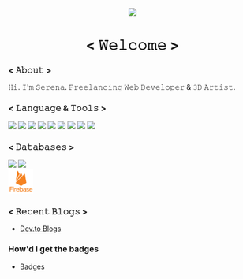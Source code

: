 <div align="center">
  <img src="https://media.giphy.com/media/wwg1suUiTbCY8H8vIA/giphy-downsized-large.gif" width="200"/>
  <h1>< 𝚆𝚎𝚕𝚌𝚘𝚖𝚎 ></h1>
  
</div>

### < 𝙰𝚋𝚘𝚞𝚝 >
𝙷𝚒. 𝙸'𝚖 𝚂𝚎𝚛𝚎𝚗𝚊. 𝙵𝚛𝚎𝚎𝚕𝚊𝚗𝚌𝚒𝚗𝚐 𝚆𝚎𝚋 𝙳𝚎𝚟𝚎𝚕𝚘𝚙𝚎𝚛 & 𝟹𝙳 𝙰𝚛𝚝𝚒𝚜𝚝. 

### < 𝙻𝚊𝚗𝚐𝚞𝚊𝚐𝚎 & 𝚃𝚘𝚘𝚕𝚜 >
<div>
<img src="https://img.shields.io/badge/HTML-239120?style=for-the-badge&logo=html5&logoColor=white"/>
<img src="https://img.shields.io/badge/CSS-239120?&style=for-the-badge&logo=css3&logoColor=white"/>
<img src="https://img.shields.io/badge/Bootstrap-563D7C?style=for-the-badge&logo=bootstrap&logoColor=white"/>
<img src="https://img.shields.io/badge/Sass-CC6699?style=for-the-badge&logo=sass&logoColor=white"/>
<img src="https://img.shields.io/badge/Tailwind_CSS-38B2AC?style=for-the-badge&logo=tailwind-css&logoColor=white"/>
<img src="https://img.shields.io/badge/JavaScript-F7DF1E?style=for-the-badge&logo=javascript&logoColor=black"/>
<img src="https://img.shields.io/badge/React-20232A?style=for-the-badge&logo=react&logoColor=61DAFB"/>
<img src="https://img.shields.io/badge/Python-14354C?style=for-the-badge&logo=python&logoColor=white"/>
<img src="https://img.shields.io/badge/Figma-F24E1E?style=for-the-badge&logo=figma&logoColor=white"/>
</div>

### < 𝙳𝚊𝚝𝚊𝚋𝚊𝚜𝚎𝚜 >
<div>
<img src="https://img.shields.io/badge/PostgreSQL-316192?style=for-the-badge&logo=postgresql&logoColor=white"/>
<img src="https://img.shields.io/badge/MongoDB-4EA94B?style=for-the-badge&logo=mongodb&logoColor=white"/><br/>
<img src="https://github.com/devicons/devicon/raw/master/icons/firebase/firebase-plain-wordmark.svg" width="50"/>
</div>

### < 𝚁𝚎𝚌𝚎𝚗𝚝 𝙱𝚕𝚘𝚐𝚜 >
- [Dev.to Blogs](https://dev.to/pixelrena)

### How'd I get the badges
- [Badges](https://dev.to/envoy_/150-badges-for-github-pnk)

